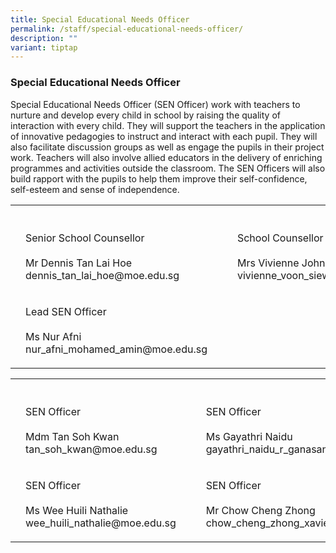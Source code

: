 ```yaml
---
title: Special Educational Needs Officer
permalink: /staff/special-educational-needs-officer/
description: ""
variant: tiptap
---
```

<h3>Special Educational Needs Officer</h3>
<p>Special Educational Needs Officer (SEN Officer) work with teachers to
nurture and develop every child in school by raising the quality of interaction
with every child. They will support the teachers in the application of
innovative pedagogies to instruct and interact with each pupil. They will
also facilitate discussion groups as well as engage the pupils in their
project work. Teachers will also involve allied educators in the delivery
of enriching programmes and activities outside the classroom. The SEN Officers
will also build rapport with the pupils to help them improve their self-confidence,
self-esteem and sense of independence.</p>
<p></p>
<table style="minWidth: 125px">
<colgroup>
<col>
<col>
<col>
<col>
<col>
</colgroup>
<tbody>
<tr>
<th rowspan="1" colspan="1">
<p></p>
</th>
<th rowspan="1" colspan="1">
<p></p>
</th>
<th rowspan="1" colspan="1">
<p></p>
</th>
<th rowspan="1" colspan="1">
<p></p>
</th>
<th rowspan="1" colspan="1">
<p></p>
</th>
</tr>
<tr>
<td rowspan="1" colspan="1">
<p></p>
</td>
<td rowspan="1" colspan="1">
<p>Senior School Counsellor
<br>
<br>Mr Dennis Tan Lai Hoe
<br>dennis_tan_lai_hoe@moe.edu.sg</p>
</td>
<td rowspan="1" colspan="1">
<p></p>
</td>
<td rowspan="1" colspan="1">
<p></p>
</td>
<td rowspan="1" colspan="1">
<p>School Counsellor
<br>
<br>Mrs Vivienne John
<br>vivienne_voon_siew_ken@moe.edu.sg</p>
</td>
</tr>
<tr>
<td rowspan="1" colspan="1">
<p></p>
</td>
<td rowspan="1" colspan="1">
<p>Lead SEN Officer
<br>
<br>Ms Nur Afni
<br>nur_afni_mohamed_amin@moe.edu.sg</p>
</td>
<td rowspan="1" colspan="1">
<p></p>
</td>
<td rowspan="1" colspan="1">
<p></p>
</td>
<td rowspan="1" colspan="1">
<p></p>
</td>
</tr>
</tbody>
</table>
<table style="minWidth: 125px">
<colgroup>
<col>
<col>
<col>
<col>
<col>
</colgroup>
<tbody>
<tr>
<th rowspan="1" colspan="1">
<p></p>
</th>
<th rowspan="1" colspan="1">
<p></p>
</th>
<th rowspan="1" colspan="1">
<p></p>
</th>
<th rowspan="1" colspan="1">
<p></p>
</th>
<th rowspan="1" colspan="1">
<p></p>
</th>
</tr>
<tr>
<td rowspan="1" colspan="1">
<p></p>
</td>
<td rowspan="1" colspan="1">
<p>SEN Officer
<br>
<br>Mdm Tan Soh Kwan
<br>tan_soh_kwan@moe.edu.sg</p>
</td>
<td rowspan="1" colspan="1">
<p></p>
</td>
<td rowspan="1" colspan="1">
<p></p>
</td>
<td rowspan="1" colspan="1">
<p>SEN Officer
<br>
<br>Ms Gayathri Naidu
<br>gayathri_naidu_r_ganasan@moe.edu.sg</p>
</td>
</tr>
<tr>
<td rowspan="1" colspan="1">
<p></p>
</td>
<td rowspan="1" colspan="1">
<p>SEN Officer
<br>
<br>Ms Wee Huili Nathalie
<br>wee_huili_nathalie@moe.edu.sg</p>
</td>
<td rowspan="1" colspan="1">
<p></p>
</td>
<td rowspan="1" colspan="1">
<p></p>
</td>
<td rowspan="1" colspan="1">
<p>SEN Officer
<br>
<br>Mr Chow Cheng Zhong
<br>chow_cheng_zhong_xavier@moe.edu.sg</p>
</td>
</tr>
</tbody>
</table>
<p></p>